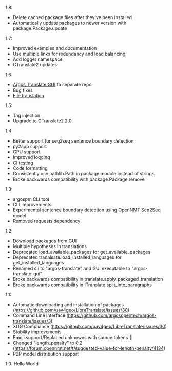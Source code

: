 1.8:
- Delete cached package files after they've been installed
- Automatically update packages to newer version with package.Package.update

1.7:
- Improved examples and documentation
- Use multiple links for redundancy and load balancing
- Add logger namespace
- CTranslate2 updates

1.6:
- [Argos Translate GUI](https://github.com/argosopentech/argos-translate-gui) to separate repo
- Bug fixes
- [File translation](https://github.com/dingedi/argos-translate-files)

1.5:
- Tag injection
- Upgrade to CTranslate2 2.0

1.4:
- Better support for seq2seq sentence boundary detection
- py2app support
- GPU support
- Improved logging
- CI testing
- Code formatting
- Consistently use pathlib.Path in package module instead of strings
- Broke backwards compatibility with package.Package.remove

1.3:
- argospm CLI tool
- CLI improvements
- Experimental sentence boundary detection using OpenNMT Seq2Seq model
- Removed requests dependency

1.2:
- Download packages from GUI
- Multiple hypotheses in translations
- Deprecated load_available_packages for get_available_packages
- Deprecated tranalsate.load_installed_languages for get_installed_languages
- Renamed cli to "argos-translate" and GUI executable to "argos-translate-gui"
- Broke backwards compatibility in translate.apply_packaged_translation
- Broke backwards compatibility in ITranslate.split_into_paragraphs

1.1:
- Automatic downloading and installation of packages (https://github.com/uav4geo/LibreTranslate/issues/30)
- Command Line Interface
(https://github.com/argosopentech/argos-translate/issues/3)
- XDG Compliance (https://github.com/uav4geo/LibreTranslate/issues/30)
- Stability improvements
- Emoji support/Replaced unknowns with source tokens 🚀
- Changed "length_penalty" to 0.2 (https://forum.opennmt.net/t/suggested-value-for-length-penalty/4134)
- P2P model distribution support

1.0:
Hello World
